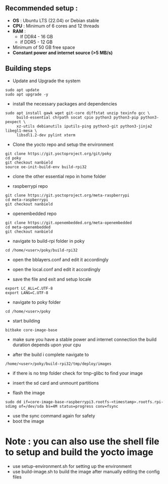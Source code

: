 ## Recommended setup : 

- **OS** : Ubuntu LTS (22.04) or Debian stable 
- **CPU** : Minimum of 6 cores and 12 threads 
- **RAM** : 
	- If DDR4 - 16 GB 
	- if DDR5 - 12 GB 
- Minimum of 50 GB free space 
- **Constant power and internet source (>5 MB/s)**

## Building steps

-  Update and Upgrade the system 
```
sudo apt update 
sudo apt upgrade -y
```

- install the necessary packages and dependencies 
```
sudo apt install gawk wget git-core diffstat unzip texinfo gcc \
     build-essential chrpath socat cpio python3 python3-pip python3-pexpect \
     xz-utils debianutils iputils-ping python3-git python3-jinja2 libegl1-mesa \
     libsdl1.2-dev pylint xterm
```

- Clone the yocto repo  and setup the environment 
```
git clone https://git.yoctoproject.org/git/poky
cd poky
git checkout nanbield
source oe-init-build-env build-rpi32
```
- clone the other essential repo in home folder 

- raspberrypi repo
```
git clone https://git.yoctoproject.org/meta-raspberrypi
cd meta-raspberrypi
git checkout nanbield 
```

- openembedded repo
```
git clone https://git.openembedded.org/meta-openembedded
cd meta-openembedded
git checkout nanbield 
```

- navigate to build-rpi folder in poky 
```
cd /home/<user>/poky/build-rpi32
```

- open the bblayers.conf and edit it accordingly
- open the local.conf and edit it accordingly


- save the file and exit and setup locale 
```
export LC_ALL=C.UTF-8
export LANG=C.UTF-8
```

- navigate to poky folder 
```
cd /home/<user>/poky
```

- start building
```
bitbake core-image-base
```

- make sure you have a stable power and internet connection the build duration depends upon your cpu 

- after the build i complete navigate to 
```
/home/<user>/poky/build-rpi32/tmp/deploy/images
```
- if there is no tmp folder check for tmp-glibc to find your image 

- insert the sd card and unmount partitions

- flash the image 
```
sudo dd if=core-image-base-raspberrypi3.rootfs-<timestamp>.rootfs.rpi-sdimg of=/dev/sda bs=4M status=progress conv=fsync

```
- use the sync command again for safety 
- boot the image
# Note : you can also use the shell file to setup and build the yocto image 
- use setup-environment.sh for setting up the environment
- use build-image.sh to build the image after manually editing the config files 
